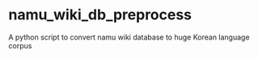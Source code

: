 # namu_wiki_db_preprocess
A python script to convert namu wiki database to huge Korean language corpus
